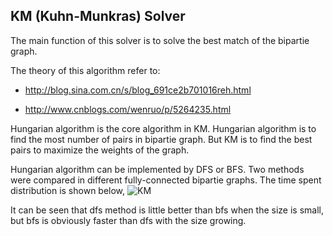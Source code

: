 ## KM (Kuhn-Munkras) Solver

The main function of this solver is to solve the best match of the bipartie graph.

The theory of this algorithm refer to:

* http://blog.sina.com.cn/s/blog_691ce2b701016reh.html 

* http://www.cnblogs.com/wenruo/p/5264235.html 

Hungarian algorithm is the core algorithm in KM. Hungarian algorithm is to find the most number of 
pairs in bipartie graph. But KM is to find the best pairs to maximize the weights of the graph.

Hungarian algorithm can be implemented by DFS or BFS. Two methods were compared in different fully-connected
bipartie graphs. The time spent distribution is shown below,
![KM](https://raw.githubusercontent.com/jingw2/solver/master/km/dfs%20vs%20bfs.png)

It can be seen that dfs method is little better than bfs when the size is small, but bfs is obviously faster than
dfs with the size growing.
